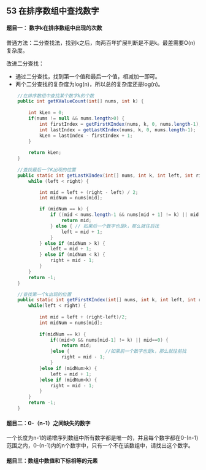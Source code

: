 ## 53 在排序数组中查找数字

#### 题目一： 数字k在排序数组中出现的次数

普通方法：二分查找法，找到k之后，向两百年扩展判断是不是k。最差需要O(n)复杂度。



改进二分查找：

- 通过二分查找，找到第一个值和最后一个值，相减加一即可。
- 两个二分查找的复杂度为log(n)，所以总的复杂度还是log(n)。

```java
	//在排序数组中查找某个数字k的个数
	public int getKValueCount(int[] nums, int k) {
		
		int kLen = 0;
		if(nums != null && nums.length>0) {
			int firstIndex = getFirstKIndex(nums, k, 0, nums.length-1);
			int lastIndex = getLastKIndex(nums, k, 0, nums.length-1);
			kLen = lastIndex - firstIndex + 1;
		}
		
		return kLen;
	}
	
	//查找最后一个K出现的位置
	public static int getLastKIndex(int[] nums, int k, int left, int right) {
		while (left < right) {

			int mid = left + (right - left) / 2;
			int midNum = nums[mid];

			if (midNum == k) {
				if ((mid < nums.length-1 && nums[mid + 1] != k) || mid == nums.length-1) {
					return mid;
				} else { // 如果后一个数字也是k，那么就往后找
					left = mid + 1;
				}
			} else if (midNum > k) {
				left = mid + 1;
			} else if (midNum < k) {
				right = mid - 1;
			}
		}
		return -1;
	}

	//查找第一个k出现的位置
	public static int getFirstKIndex(int[] nums, int k, int left, int right) {
		while(left < right) {
			
			int mid = left + (right-left)/2;
			int midNum = nums[mid];
			
			if(midNum == k) {
				if((mid>0 && nums[mid-1] != k) || mid==0) {
					return mid;
				}else {             //如果前一个数字也是k，那么就往前找
					right = mid - 1;
				}
			}else if (midNum>k) {
				left = mid + 1;
			}else if (midNum<k) {
				right = mid - 1;
			}
		}
		return -1;
	}
```



#### 题目二：0-（n-1）之间缺失的数字

一个长度为n-1的递增序列数组中所有数字都是唯一的，并且每个数字都在0-(n-1)范围之内，0-(n-1)内的n个数字中，只有一个不在该数组中，请找出这个数字。



#### 题目三：数组中数值和下标相等的元素

